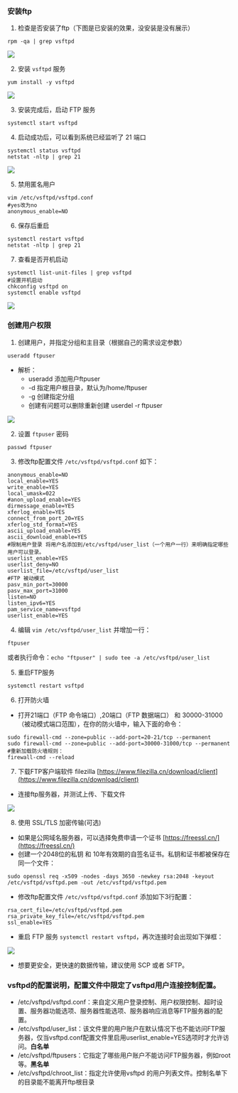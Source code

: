 ### 安装ftp
1. 检查是否安装了ftp（下图是已安装的效果，没安装是没有展示）
```shell
rpm -qa | grep vsftpd
```
![](imgs/grep-vsftpd.png)

2. 安装 `vsftpd` 服务
```shell
yum install -y vsftpd
```
![](imgs/vsftpd.png)

3. 安装完成后，启动 FTP 服务
```shell
systemctl start vsftpd
```
4. 启动成功后，可以看到系统已经监听了 21 端口
```shell
systemctl status vsftpd
netstat -nltp | grep 21
```
![](imgs/vsftpd-status.png)

5. 禁用匿名用户
```shell
vim /etc/vsftpd/vsftpd.conf
#yes改为no
anonymous_enable=NO
```
6. 保存后重启
```shell
systemctl restart vsftpd
netstat -nltp | grep 21
```
7. 查看是否开机启动
```shell
systemctl list-unit-files | grep vsftpd
#设置开机启动
chkconfig vsftpd on
systemctl enable vsftpd
```
![](imgs/vsftpd-chkconfig.png)

### 创建用户权限

1. 创建用户，并指定分组和主目录（根据自己的需求设定参数）
```shell
useradd ftpuser
```
- 解析：
  - useradd 添加用户ftpuser
  - -d 指定用户根目录，默认为/home/ftpuser
  - -g 创建指定分组
  - 创建有问题可以删除重新创建 userdel -r ftpuser
  
![](imgs/ftpuser.png)

2. 设置 `ftpuser` 密码
```shell
passwd ftpuser
```
3. 修改ftp配置文件 `/etc/vsftpd/vsftpd.conf` 如下：
```shell
anonymous_enable=NO
local_enable=YES
write_enable=YES
local_umask=022
#anon_upload_enable=YES
dirmessage_enable=YES
xferlog_enable=YES
connect_from_port_20=YES
xferlog_std_format=YES
ascii_upload_enable=YES
ascii_download_enable=YES
#限制用户登录 将用户名添加到/etc/vsftpd/user_list（一个用户一行）来明确指定哪些用户可以登录。
userlist_enable=YES
userlist_deny=NO
userlist_file=/etc/vsftpd/user_list
#FTP 被动模式
pasv_min_port=30000
pasv_max_port=31000
listen=NO
listen_ipv6=YES
pam_service_name=vsftpd
userlist_enable=YES
```

4. 编辑 `vim /etc/vsftpd/user_list` 并增加一行：
```shell
ftpuser
```
或者执行命令：`echo "ftpuser" | sudo tee -a /etc/vsftpd/user_list`

5. 重启FTP服务
```shell
systemctl restart vsftpd
```
6. 打开防火墙
- 打开21端口（FTP 命令端口）,20端口（FTP 数据端口） 和 30000-31000（被动模式端口范围），在你的防火墙中，输入下面的命令：
```shell
sudo firewall-cmd --zone=public --add-port=20-21/tcp --permanent
sudo firewall-cmd --zone=public --add-port=30000-31000/tcp --permanent
#重新加载防火墙规则：
firewall-cmd --reload
```
7. 下载FTP客户端软件 filezilla [https://www.filezilla.cn/download/client](https://www.filezilla.cn/download/client)
- 连接ftp服务器，并测试上传、下载文件

![](imgs/filezilla.png)

8. 使用 SSL/TLS 加密传输(可选)
- 如果是公网域名服务器，可以选择免费申请一个证书 [https://freessl.cn/](https://freessl.cn/)
- 创建一个2048位的私钥 和 10年有效期的自签名证书。私钥和证书都被保存在同一个文件：
```shell
sudo openssl req -x509 -nodes -days 3650 -newkey rsa:2048 -keyout /etc/vsftpd/vsftpd.pem -out /etc/vsftpd/vsftpd.pem
```
- 修改ftp配置文件 `/etc/vsftpd/vsftpd.conf` 添加如下3行配置：
```shell
rsa_cert_file=/etc/vsftpd/vsftpd.pem
rsa_private_key_file=/etc/vsftpd/vsftpd.pem
ssl_enable=YES
```
- 重启 FTP 服务 `systemctl restart vsftpd`，再次连接时会出现如下弹框：

![](imgs/openssl.png)

- 想要更安全，更快速的数据传输，建议使用 SCP 或者 SFTP。
### vsftpd的配置说明，配置文件中限定了vsftpd用户连接控制配置。
- /etc/vsftpd/vsftpd.conf：来自定义用户登录控制、用户权限控制、超时设置、服务器功能选项、服务器性能选项、服务器响应消息等FTP服务器的配置。
- /etc/vsftpd/user_list：该文件里的用户账户在默认情况下也不能访问FTP服务器，仅当vsftpd.conf配置文件里启用userlist_enable=YES选项时才允许访问。**白名单**
- /etc/vsftpd/ftpusers：它指定了哪些用户账户不能访问FTP服务器，例如root等。**黑名单**
- /etc/vsftpd/chroot_list：指定允许使用vsftpd 的用户列表文件。控制名单下的目录能不能离开ftp根目录